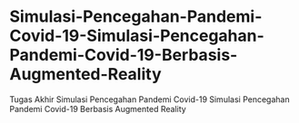# Simulasi-Pencegahan-Pandemi-Covid-19-Simulasi-Pencegahan-Pandemi-Covid-19-Berbasis-Augmented-Reality
Tugas Akhir Simulasi Pencegahan Pandemi Covid-19 Simulasi Pencegahan Pandemi Covid-19 Berbasis Augmented Reality
